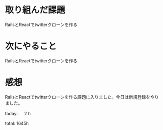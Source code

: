 # 取り組んだ課題
RailsとReactでtwitterクローンを作る

# 次にやること
RailsとReactでtwitterクローンを作る

# 感想
RailsとReactでtwitterクローンを作る課題に入りました。今日は新規登録をやりました。  


today: 　 2 h

total: 1645h
